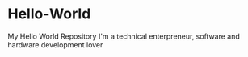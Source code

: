 # Hello-World
My Hello World Repository
I'm a technical enterpreneur, software and hardware development lover
